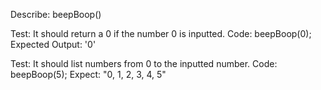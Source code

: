 Describe: beepBoop()

Test: It should return a 0 if the number 0 is inputted.
Code: beepBoop(0);
Expected Output: '0'

Test: It should list numbers from 0 to the inputted number.
Code: beepBoop(5);
Expect: "0, 1, 2, 3, 4, 5"